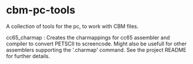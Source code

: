 # cbm-pc-tools

A collection of tools for the pc, to work with CBM files.


cc65_charmap :
    Creates the charmappings for cc65 assembler and compiler to convert PETSCII to screencode. Might also be usefull for other assemblers supporting the '.charmap' command. See the project README for further details.
